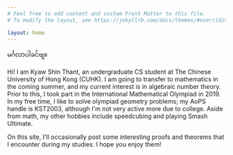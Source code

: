 ```yaml
---
# Feel free to add content and custom Front Matter to this file.
# To modify the layout, see https://jekyllrb.com/docs/themes/#overriding-theme-defaults

layout: home
---
```

မင်္ဂလာပါခင်ဗျ။

Hi! I am Kyaw Shin Thant, an undergraduate CS student at The Chinese University
of Hong Kong (CUHK). I am going to transfer to mathematics in the coming
summer, and my current interest is in algebraic number theory. Prior to this, I
took part in the International Mathematical Olympiad in 2019. In my free time, I
like to solve olympiad geometry problems; my AoPS handle is KST2003, although
I'm not very active more due to college. Aside from math, my other hobbies
include speedcubing and playing Smash Ultimate.

On this site, I'll occasionally post some interesting proofs and theorems that I
encounter during my studies. I hope you enjoy them!